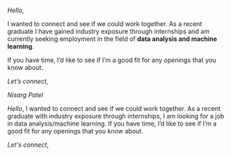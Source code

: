 
_Hello,_

I wanted to connect and see if we could work together. As a recent graduate I have gained industry exposure through internships and am currently seeking employment in the field of **data analysis and machine learning**. 

If you have time, I’d like to see if I’m a good fit for any openings that you know about.

_Let’s connect,_ 

_Nisarg Patel_



_Hello_,
I wanted to connect and see if we could work together. As a recent graduate with industry exposure through internships, I am looking for a job in data analysis/machine learning. If you have time, I’d like to see if I’m a good fit for any openings that you know about.

_Let's connect_,


